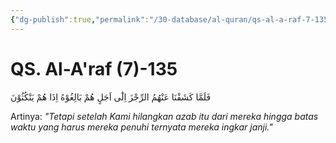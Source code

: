 ```yaml
---
{"dg-publish":true,"permalink":"/30-database/al-quran/qs-al-a-raf-7-135/"}
---
```



# QS. Al-A'raf (7)-135
فَلَمَّا كَشَفْنَا عَنْهُمُ الرِّجْزَ اِلٰٓى اَجَلٍ هُمْ بَالِغُوْهُ اِذَا هُمْ يَنْكُثُوْنَ

Artinya: *"Tetapi setelah Kami hilangkan azab itu dari mereka hingga batas waktu yang harus mereka penuhi ternyata mereka ingkar janji."*
